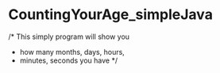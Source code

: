 # CountingYourAge_simpleJava
/* This simply program will show you 
 * how many months, days, hours, 
 * minutes, seconds you have */
